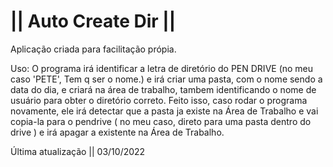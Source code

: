 # || Auto Create Dir || 

Aplicação criada para facilitação própia.

Uso:
  O programa irá identificar a letra de diretório do PEN DRIVE (no meu caso 'PETE', Tem q ser o nome.) e irá criar uma pasta, com o nome sendo a data do dia, e criará na área de trabalho, tambem identificando o nome de usuário para obter o diretório correto. Feito isso, caso rodar o programa novamente, ele irá detectar que a pasta ja existe na Área de Trabalho e vai copia-la para o pendrive ( no meu caso, direto para uma pasta dentro do drive ) e irá apagar a existente na Área de Trabalho.
  
Última atualização || 03/10/2022
